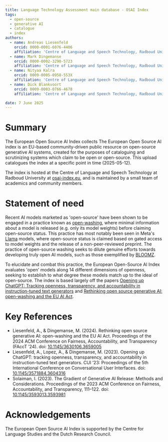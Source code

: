 ```yaml
---
title: Language Technology Assessment main database - OSAI Index
tags:
  - open-source
  - generative AI
  - catalogue
  - index
authors:
  - name: Andreas Liesenfeld
    orcid: 0000-0001-6076-4406
    affiliation: 'Centre of Language and Speech Technology, Radboud University'
  - name: Mark Dingemanse
    orcid: 0000-0002-3290-5723
    affiliation: 'Centre of Language and Speech Technology, Radboud University'
  - name: Nityaa Kalra
    orcid: 0009-0005-0958-553X
    affiliation: 'Centre of Language and Speech Technology, Radboud University'
  - name: Dick Blankvoort
    orcid: 0009-0003-0766-4678
    affiliation: 'Centre of Language and Speech Technology, Radboud University'

date: 7 June 2025
---
```


# Summary

The European Open Source AI Index collects 
The European Open Source AI index is an EU-based community-driven public resource on open-source generative AI systems, created for the purposes of cataloguing and scrutinizing systems which claim to be open or open-source. This upload catalogues the index at a specific point in time (2025-05-12).

The index is hosted at the Centre of Language and Speech Technology at Radboud University at [osai-index.eu](osai-index.eu), and is maintained by a small team of academics and community members.

# Statement of need
Recent AI models marketed as 'open-source' have been shown to be engaged in a practice known as [open-washing](https://doi.org/10.2139/ssrn.4543807), where minimal information about a model is released (e.g. only its model weights) before claiming open-source status. This practice has most notably been seen in Meta's [Llama](https://huggingface.co/meta-llama/Llama-3.1-8B-Instruct) models, where open-source status is claimed based on gated access to model weights and the release of a non-peer-reviewed preprint. The practice of open-source washing seeks to dilute genuine efforts towards developing truly open AI models, such as those exemplified by [BLOOMZ](https://arxiv.org/abs/2211.01786).

To elucidate and combat this practice, the European Open-Source AI Index evaluates 'open' models along 14 different dimensions of openness, seeking to establish to what degree these models match up to the ideal of open-source. The index is based largely off the papers [Opening up ChatGPT: Tracking openness, transparency, and accountability in instruction-tuned text generators](https://dl.acm.org/doi/abs/10.1145/3571884.3604316) and [Rethinking open source generative AI: open-washing and the EU AI Act](https://dl.acm.org/doi/abs/10.1145/3630106.3659005).

# Key References
- Liesenfeld, A., & Dingemanse, M. (2024). Rethinking open source generative AI: open-washing and the EU AI Act. Proceedings of the 2024 ACM Conference on Fairness, Accountability, and Transparency (FAccT ’24). doi: [10.1145/3630106.3659005](https://dl.acm.org/doi/abs/10.1145/3630106.3659005)
- Liesenfeld, A., Lopez, A., & Dingemanse, M. (2023). Opening up ChatGPT: tracking openness, transparency, and accountability in instruction-tuned text generators. CUI ’23: Proceedings of the 5th International Conference on Conversational User Interfaces. doi: [10.1145/3571884.3604316](https://dl.acm.org/doi/abs/10.1145/3571884.3604316)
- Solaiman, I. (2023). The Gradient of Generative AI Release: Methods and Considerations. Proceedings of the 2023 ACM Conference on Fairness, Accountability, and Transparency, 111–122. doi: [10.1145/3593013.3593981](https://dl.acm.org/doi/abs/10.1145/3593013.3593981)

# Acknowledgements
The European Open Source AI Index is supported by the Centre for Language Studies and the Dutch Research Council.